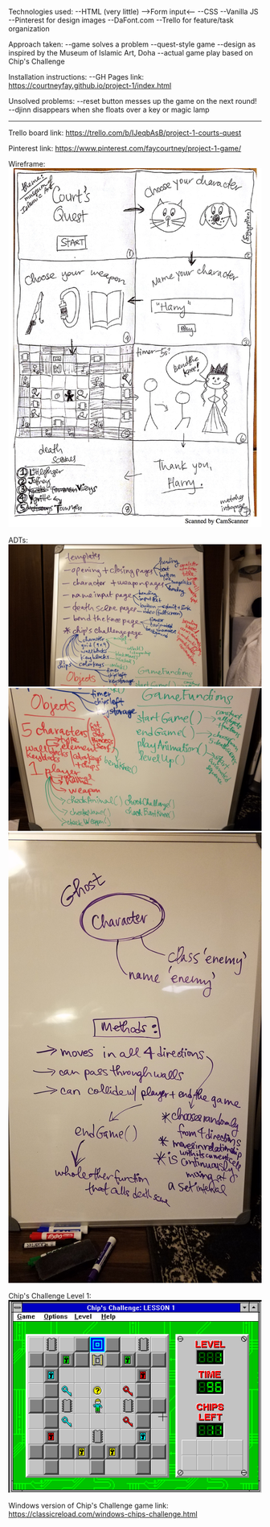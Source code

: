 Technologies used:
--HTML (very little) -->Form input<--
--CSS
--Vanilla JS
--Pinterest for design images
--DaFont.com
--Trello for feature/task organization

Approach taken:
--game solves a problem
--quest-style game
--design as inspired by the Museum of Islamic Art, Doha
--actual game play based on Chip's Challenge

Installation instructions:
--GH Pages link: https://courtneyfay.github.io/project-1/index.html

Unsolved problems:
--reset button messes up the game on the next round!
--djinn disappears when she floats over a key or magic lamp

------------------------------------------------------------------------

Trello board link: https://trello.com/b/IJeqbAsB/project-1-courts-quest

Pinterest link: https://www.pinterest.com/faycourtney/project-1-game/

Wireframe: ![alt text](planning/courtsquestwireframe.jpg "Court's Quest Wireframe")

ADTs: 
![alt text](planning/ADTspart1.jpg "ADTs part 1")
![alt text](planning/ADTspart2.jpg "ADTs part 2")
![alt text](planning/ghostADT.jpg "ghost ADTS")

Chip's Challenge Level 1: ![alt text](planning/chipschallengelevel1.png "Chip's Challenge Level 1")

Windows version of Chip's Challenge game link: https://classicreload.com/windows-chips-challenge.html

